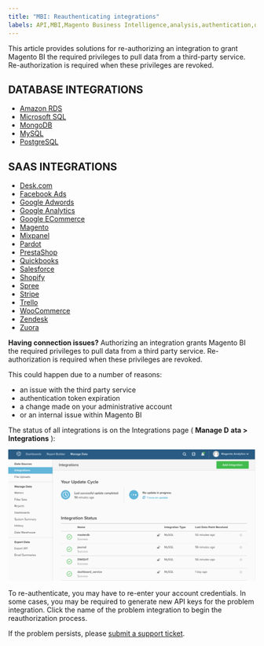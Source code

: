 ```yaml
---
title: "MBI: Reauthenticating integrations"
labels: API,MBI,Magento Business Intelligence,analysis,authentication,data,database,how to,integrations,third-party extensions
---
```


This article provides solutions for re-authorizing an integration to grant Magento BI the required privileges to pull data from a third-party service. Re-authorization is required when these privileges are revoked.

## DATABASE INTEGRATIONS

* [Amazon RDS](https://support.magento.com/hc/en-us/articles/360016730931-Connecting-Amazon-RDS)
* [Microsoft SQL](https://support.magento.com/hc/en-us/articles/360016505972-Connecting-Microsoft-SQL)
* [MongoDB](https://support.magento.com/hc/en-us/articles/360016732571-Connecting-MongoDB)
* [MySQL](https://support.magento.com/hc/en-us/articles/360016506672-Connecting-MySQL-via-SSH-tunnel)
* [PostgreSQL](https://support.magento.com/hc/en-us/articles/360016506812-Connecting-PostgreSQL)

## SAAS INTEGRATIONS

* [Desk.com](https://support.magento.com/hc/en-us/articles/360016507392-Connecting-Desk-com)
* [Facebook Ads](https://support.magento.com/hc/en-us/articles/360016505452-Connecting-Facebook-Ads)
* [Google Adwords](https://support.magento.com/hc/en-us/articles/360016732531-Connecting-Google-Adwords)
* [Google Analytics](https://support.magento.com/hc/en-us/articles/360016732851-Connecting-Google-Analytics)
* [Google ECommerce](https://support.magento.com/hc/en-us/articles/360016732951-Connecting-Google-ECommerce)
* [Magento](https://support.magento.com/hc/en-us/articles/360016505852-Connecting-Magento)
* [Mixpanel](https://support.magento.com/hc/en-us/articles/360016733071-Connecting-Mixpanel)
* [Pardot](https://support.magento.com/hc/en-us/articles/360016733131-Connecting-Pardot)
* [PrestaShop](https://support.magento.com/hc/en-us/articles/360016507152-Connecting-PrestaShop)
* [Quickbooks](https://support.magento.com/hc/en-us/articles/360016504252-Connecting-Quickbooks)
* [Salesforce](https://support.magento.com/hc/en-us/articles/360016507372-Connecting-Salesforce)
* [Shopify](https://support.magento.com/hc/en-us/articles/360016733191-Connecting-Shopify)
* [Spree](https://support.magento.com/hc/en-us/articles/360016733011-Connecting-Spree)
* [Stripe](https://support.magento.com/hc/en-us/articles/360016733211-Connecting-Stripe)
* [Trello](https://support.magento.com/hc/en-us/articles/360016507372-Connecting-Salesforce)
* [WooCommerce](https://support.magento.com/hc/en-us/articles/360016733111-Connecting-WooCommerce)
* [Zendesk](https://support.magento.com/hc/en-us/articles/360016733251-Connecting-Zendesk)
* [Zuora](https://support.magento.com/hc/en-us/articles/360016503972)

 **Having connection issues?** Authorizing an integration grants Magento BI the required privileges to pull data from a third party service. Re-authorization is required when these privileges are revoked.

This could happen due to a number of reasons:

* an issue with the third party service
* authentication token expiration
* a change made on your administrative account
* or an internal issue within Magento BI

The status of all integrations is on the Integrations page ( **Manage D**  **ata > Integrations** ):

![Integrations_page.png](assets/Integrations_page.png)

To re-authenticate, you may have to re-enter your account credentials. In some cases, you may be required to generate new API keys for the problem integration. Click the name of the problem integration to begin the reauthorization process.

If the problem persists, please [submit a support ticket](https://support.magento.com/hc/en-us/articles/360019088251).
